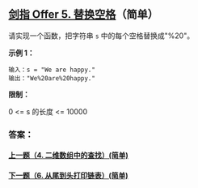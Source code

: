 ## [剑指 Offer 5. 替换空格](https://leetcode-cn.com/problems/ti-huan-kong-ge-lcof/)（简单）

请实现一个函数，把字符串 `s` 中的每个空格替换成"%20"。



**示例 1：**

```
输入：s = "We are happy."
输出："We%20are%20happy."
```



**限制：**

0 <= s 的长度 <= 10000



### 答案：



#### [上一题（4. 二维数组中的查找）(简单)](https://github.com/sdwwld/leetCode/blob/master/src/main/java/com/wld/java/offer/剑指Offer04.md)

#### [下一题（6. 从尾到头打印链表）(简单)](https://github.com/sdwwld/leetCode/blob/master/src/main/java/com/wld/java/offer/剑指Offer06.md)